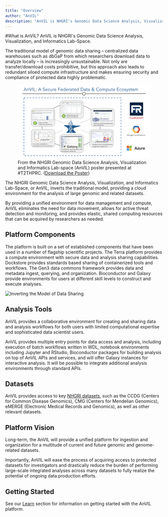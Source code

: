```yaml
---
title: "Overview"
author: "AnVIL"
description: "AnVIL is NHGRI's Genomic Data Science Analysis, Visualization, and Informatics Lab-Space."
---
```


#What is AnVIL?
<hero>AnVIL is NHGRI's Genomic Data Science Analysis, Visualization, and Informatics Lab-Space.</hero>

The traditional model of genomic data sharing – centralized data warehouses such as dbGaP from which researchers download data to analyze locally – is increasingly unsustainable. Not only are transfer/download costs prohibitive, but this approach also leads to redundant siloed compute infrastructure and makes ensuring security and compliance of protected data highly problematic.

<figure>
<img src="./_images/overview.png" alt="Overview of AnVIL"/>
<figure-caption>From the NHGRI Genomic Data Science Analysis, Visualization and Informatics Lab-space (AnVIL) poster presented at <external-link link="https://twitter.com/hashtag/T2THPRC">#T2THPRC</external-link>. (<a href="./_files/2020.09.21.T2T.HRPC.AnVIL-Poster-wide.pdf" download>Download the Poster</a>)</figure-caption>
</figure>

The NHGRI Genomic Data Science Analysis, Visualization, and Informatics Lab-Space, or AnVIL, inverts the traditional model, providing a cloud environment for the analysis of large genomic and related datasets.
 
 By providing a unified environment for data management and compute, AnVIL eliminates the need for data movement, allows for active threat detection and monitoring, and provides elastic, shared computing resources that can be acquired by researchers as needed.
 
## Platform Components
The platform is built on a set of established components that have been used in a number of flagship scientific projects. The Terra platform provides a compute environment with secure data and analysis sharing capabilities. Dockstore provides standards based sharing of containerized tools and workflows. The Gen3 data commons framework provides data and metadata ingest, querying, and organization. Bioconductor and Galaxy provide environments for users at different skill levels to construct and execute analyses.

<Platforms></Platforms>

![Inverting the Model of Data Sharing](./_images/anvil-overview.png)

## Analysis Tools

AnVIL provides a collaborative environment for creating and sharing data and analysis workflows for both users with limited computational expertise and sophisticated data scientist users. 

AnVIL provides multiple entry points for data access and analysis, including execution of batch workflows written in WDL, notebook environments including Jupyter and RStudio, Bioconductor packages for building analysis on top of AnVIL APIs and services, and will offer Galaxy instances for interactive analysis. It will be possible to integrate additional analysis environments through standard APIs.

<Tools current></Tools>
<Tools coming></Tools>

## Datasets
 AnVIL provides access to key [NHGRI datasets](/data), such as the CCDG (Centers for Common Disease Genomics), CMG (Centers for Mendelian Genomics), eMERGE (Electronic Medical Records and Genomics), as well as other relevant datasets.

## Platform Vision
 Long-term, the AnVIL will provide a unified platform for ingestion and organization for a multitude of current and future genomic and genome-related datasets. 
 
 Importantly, AnVIL will ease the process of acquiring access to protected datasets for investigators and drastically reduce the burden of performing large-scale integrated analyses across many datasets to fully realize the potential of ongoing data production efforts.
 
 ## Getting Started
 See our [Learn](/learn) section for information on getting started with the AnVIL platform.




